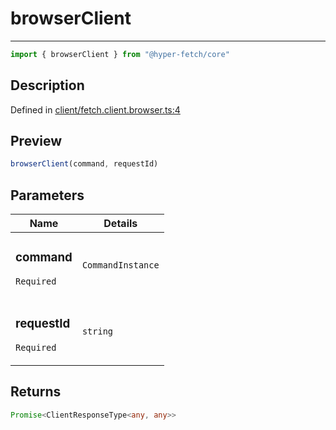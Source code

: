 

# browserClient

<div class="api-docs__separator">

---

</div><div class="api-docs__import">

```ts
import { browserClient } from "@hyper-fetch/core"
```

</div><div class="api-docs__section">

## Description

</div><div class="api-docs__description"><span class="api-docs__do-not-parse">



</span></div><p class="api-docs__definition">

Defined in [client/fetch.client.browser.ts:4](https://github.com/BetterTyped/hyper-fetch/blob/3fe127e9/packages/core/src/client/fetch.client.browser.ts#L4)

</p><div class="api-docs__section">

## Preview

</div><div class="api-docs__preview fn">

```ts
browserClient(command, requestId)
```

</div><div class="api-docs__section">

## Parameters

</div><div class="api-docs__parameters"><table><thead><tr><th>Name</th><th>Details</th></tr></thead><tbody><tr param-data="command"><td class="api-docs__param-name required">

### command 

`Required`

</td><td class="api-docs__param-type">

`CommandInstance`

</td></tr><tr param-data="requestId"><td class="api-docs__param-name required">

### requestId 

`Required`

</td><td class="api-docs__param-type">

`string`

</td></tr></tbody></table></div><div class="api-docs__section">

## Returns

</div><div class="api-docs__returns">

```ts
Promise<ClientResponseType<any, any>>
```

</div>
